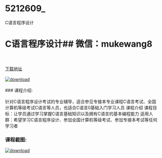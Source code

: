 # 5212609_
C语言程序设计
# C语言程序设计## 微信：mukewang8
<br/></br>[下载地址](http://www.36tz.cn/article/5212609 "下载地址")
<br/></br>[![download](http://36tz.cn/muke_img/2020_04_2-118.png "下载地址")](http://www.36tz.cn/article/5212609 "下载地址")
<br/></br>### 课程介绍:<br/></br>针对C语言程序设计考试的专业辅导，适合参见专接本专业课程C语言考试、全国计算机等级考试C语言等人员，也适合C语言0基础入门学习人员
课程介绍
课程目标：让学员通过学习掌握C语言基础知识以及拥有C语言的基本编程能力
适用人群：希望学习C语言程序设计、参加全国计算机等级考试、参加专接本考试等任何学习者

### 课程截图:
[![download](http://36tz.cn/muke_img/2020_04_1-182.png "下载地址")](http://www.36tz.cn/article/5212609 "下载地址")
